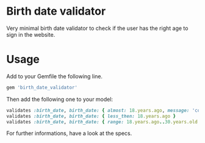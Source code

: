 # Birth date validator
Very minimal birth date validator to check if the user has the right age to sign in the website.

# Usage
Add to your Gemfile the following line.

```ruby
gem 'birth_date_validator'
```

Then add the following one to your model:

```ruby
validates :birth_date, birth_date: { almost: 18.years.ago, message: 'come back when you will be older' }
validates :birth_date, birth_date: { less_then: 18.years.ago }
validates :birth_date, birth_date: { range: 18.years.ago..30.years.old }
```

For further informations, have a look at the specs.
